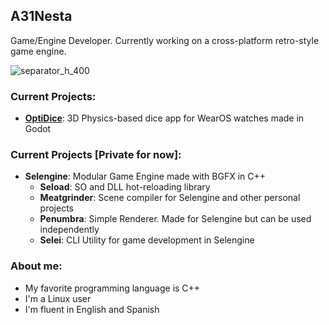 ## A31Nesta

Game/Engine Developer. Currently working on a cross-platform retro-style game engine.

![separator_h_400](https://github.com/user-attachments/assets/a41fdb89-6e84-4c96-9d3d-b0fabdc3578f)

### Current Projects:
- [**OptiDice**](https://github.com/A31Nesta/OptiDice): 3D Physics-based dice app for WearOS watches made in Godot

### Current Projects \[Private for now\]:
- **Selengine**: Modular Game Engine made with BGFX in C++
  - **Seload**: SO and DLL hot-reloading library
  - **Meatgrinder**: Scene compiler for Selengine and other personal projects
  - **Penumbra**: Simple Renderer. Made for Selengine but can be used independently
  - **Selei**: CLI Utility for game development in Selengine

### About me:
- My favorite programming language is C++
- I'm a Linux user
- I'm fluent in English and Spanish
